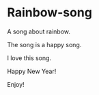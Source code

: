 # Rainbow-song

A song about rainbow.

The song is a happy song.

I love this song.

Happy New Year!

Enjoy!
